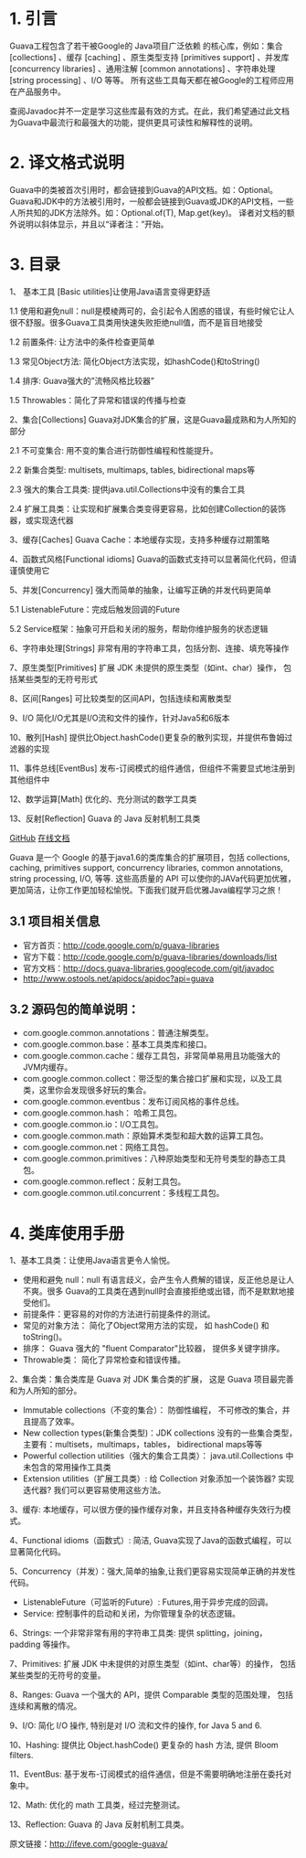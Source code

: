 # 1. 引言

Guava工程包含了若干被Google的 Java项目广泛依赖 的核心库，例如：集合 [collections] 、缓存 [caching] 、原生类型支持 [primitives support] 、并发库 [concurrency libraries] 、通用注解 [common annotations] 、字符串处理 [string processing] 、I/O 等等。 所有这些工具每天都在被Google的工程师应用在产品服务中。

查阅Javadoc并不一定是学习这些库最有效的方式。在此，我们希望通过此文档为Guava中最流行和最强大的功能，提供更具可读性和解释性的说明。


# 2. 译文格式说明

Guava中的类被首次引用时，都会链接到Guava的API文档。如：Optional<T>。
Guava和JDK中的方法被引用时，一般都会链接到Guava或JDK的API文档，一些人所共知的JDK方法除外。如：Optional.of(T), Map.get(key)。
译者对文档的额外说明以斜体显示，并且以“译者注：”开始。

# 3. 目录

1、 基本工具 [Basic utilities]让使用Java语言变得更舒适

1.1 使用和避免null：null是模棱两可的，会引起令人困惑的错误，有些时候它让人很不舒服。很多Guava工具类用快速失败拒绝null值，而不是盲目地接受

1.2 前置条件: 让方法中的条件检查更简单

1.3 常见Object方法: 简化Object方法实现，如hashCode()和toString()

1.4 排序: Guava强大的”流畅风格比较器”

1.5 Throwables：简化了异常和错误的传播与检查

2、集合[Collections] Guava对JDK集合的扩展，这是Guava最成熟和为人所知的部分

2.1 不可变集合: 用不变的集合进行防御性编程和性能提升。

2.2 新集合类型: multisets, multimaps, tables, bidirectional maps等

2.3 强大的集合工具类: 提供java.util.Collections中没有的集合工具

2.4 扩展工具类：让实现和扩展集合类变得更容易，比如创建Collection的装饰器，或实现迭代器

3、缓存[Caches] Guava Cache：本地缓存实现，支持多种缓存过期策略

4、函数式风格[Functional idioms] Guava的函数式支持可以显著简化代码，但请谨慎使用它

5、并发[Concurrency] 强大而简单的抽象，让编写正确的并发代码更简单

5.1 ListenableFuture：完成后触发回调的Future

5.2 Service框架：抽象可开启和关闭的服务，帮助你维护服务的状态逻辑

6、字符串处理[Strings] 非常有用的字符串工具，包括分割、连接、填充等操作

7、原生类型[Primitives] 扩展 JDK 未提供的原生类型（如int、char）操作， 包括某些类型的无符号形式

8、区间[Ranges] 可比较类型的区间API，包括连续和离散类型

9、I/O 简化I/O尤其是I/O流和文件的操作，针对Java5和6版本

10、散列[Hash]
提供比Object.hashCode()更复杂的散列实现，并提供布鲁姆过滤器的实现

11、事件总线[EventBus]
发布-订阅模式的组件通信，但组件不需要显式地注册到其他组件中

12、数学运算[Math]
优化的、充分测试的数学工具类

13、反射[Reflection]
Guava 的 Java 反射机制工具类

[GitHub](https://github.com/google/guava) [在线文档](http://tool.oschina.net/apidocs/apidoc?api=guava)

Guava 是一个 Google 的基于java1.6的类库集合的扩展项目，包括 collections, caching, primitives support, concurrency libraries, common annotations, string processing, I/O, 等等. 这些高质量的 API 可以使你的JAVa代码更加优雅，更加简洁，让你工作更加轻松愉悦。下面我们就开启优雅Java编程学习之旅！

## 3.1 项目相关信息

- 官方首页：http://code.google.com/p/guava-libraries
- 官方下载：http://code.google.com/p/guava-libraries/downloads/list
- 官方文档：http://docs.guava-libraries.googlecode.com/git/javadoc
- http://www.ostools.net/apidocs/apidoc?api=guava

## 3.2 源码包的简单说明：

- com.google.common.annotations：普通注解类型。 
- com.google.common.base：基本工具类库和接口。 
- com.google.common.cache：缓存工具包，非常简单易用且功能强大的JVM内缓存。 
- com.google.common.collect：带泛型的集合接口扩展和实现，以及工具类，这里你会发现很多好玩的集合。 
- com.google.common.eventbus：发布订阅风格的事件总线。 
- com.google.common.hash： 哈希工具包。 
- com.google.common.io：I/O工具包。 
- com.google.common.math：原始算术类型和超大数的运算工具包。 
- com.google.common.net：网络工具包。 
- com.google.common.primitives：八种原始类型和无符号类型的静态工具包。 
- com.google.common.reflect：反射工具包。 
- com.google.common.util.concurrent：多线程工具包。


# 4. 类库使用手册

1、基本工具类：让使用Java语言更令人愉悦。

- 使用和避免 null：null 有语言歧义，会产生令人费解的错误，反正他总是让人不爽。很多 Guava的工具类在遇到null时会直接拒绝或出错，而不是默默地接受他们。
- 前提条件：更容易的对你的方法进行前提条件的测试。
- 常见的对象方法： 简化了Object常用方法的实现， 如 hashCode() 和 toString()。
- 排序： Guava 强大的 "fluent Comparator"比较器， 提供多关键字排序。
- Throwable类： 简化了异常检查和错误传播。

2、集合类：集合类库是 Guava 对 JDK 集合类的扩展， 这是 Guava 项目最完善和为人所知的部分。

- Immutable collections（不变的集合）： 防御性编程， 不可修改的集合，并且提高了效率。
- New collection types(新集合类型)：JDK collections 没有的一些集合类型，主要有：multisets，multimaps，tables， bidirectional maps等等
- Powerful collection utilities（强大的集合工具类）： java.util.Collections 中未包含的常用操作工具类
- Extension utilities（扩展工具类）: 给 Collection 对象添加一个装饰器? 实现迭代器? 我们可以更容易使用这些方法。

3、缓存: 本地缓存，可以很方便的操作缓存对象，并且支持各种缓存失效行为模式。

4、Functional idioms（函数式）: 简洁, Guava实现了Java的函数式编程，可以显著简化代码。

5、Concurrency（并发）：强大,简单的抽象,让我们更容易实现简单正确的并发性代码。

- ListenableFuture（可监听的Future）: Futures,用于异步完成的回调。
- Service: 控制事件的启动和关闭，为你管理复杂的状态逻辑。

6、Strings: 一个非常非常有用的字符串工具类: 提供 splitting，joining， padding 等操作。

7、Primitives: 扩展 JDK 中未提供的对原生类型（如int、char等）的操作， 包括某些类型的无符号的变量。

8、Ranges: Guava 一个强大的 API，提供 Comparable 类型的范围处理， 包括连续和离散的情况。

9、I/O: 简化 I/O 操作, 特别是对 I/O 流和文件的操作, for Java 5 and 6.

10、Hashing: 提供比 Object.hashCode() 更复杂的 hash 方法, 提供 Bloom filters.

11、EventBus: 基于发布-订阅模式的组件通信，但是不需要明确地注册在委托对象中。

12、Math: 优化的 math 工具类，经过完整测试。

13、Reflection: Guava 的 Java 反射机制工具类。

原文链接：http://ifeve.com/google-guava/